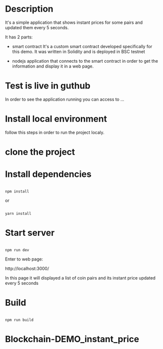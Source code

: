 # Description

It's a simple application that shows instant prices for some pairs and updated them every 5 seconds.

It has 2 parts:

- smart contract
    It's a custom smart contract developed specifically for this demo. It was written in Solidity and is deployed in BSC testnet

- nodejs application that connects to the smart contract in order to get the information and display it in a web page.


# Test is live in guthub

In order to see the application running you can access to ... 


# Install local environment
 follow this steps in order to run the project localy.

# clone the project

# Install dependencies

```

npm install

```

or 

```

yarn install

```

# Start server

```

npm run dev

```


Enter to web page:

http://localhost:3000/

In this page it will displayed a list of coin pairs and its instant price updated every 5 seconds


# Build

```

npm run build

```
# Blockchain-DEMO_instant_price
